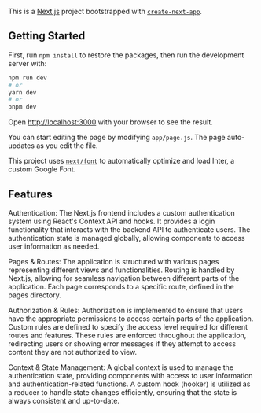 This is a [Next.js](https://nextjs.org/) project bootstrapped with [`create-next-app`](https://github.com/vercel/next.js/tree/canary/packages/create-next-app).

## Getting Started

First, run `npm install` to restore the packages, then run the development server with:

```bash
npm run dev
# or
yarn dev
# or
pnpm dev
```

Open [http://localhost:3000](http://localhost:3000) with your browser to see the result.

You can start editing the page by modifying `app/page.js`. The page auto-updates as you edit the file.

This project uses [`next/font`](https://nextjs.org/docs/basic-features/font-optimization) to automatically optimize and load Inter, a custom Google Font.

## Features

Authentication:
The Next.js frontend includes a custom authentication system using React's Context API and hooks. It provides a login functionality that interacts with the backend API to authenticate users. The authentication state is managed globally, allowing components to access user information as needed.

Pages & Routes:
The application is structured with various pages representing different views and functionalities. Routing is handled by Next.js, allowing for seamless navigation between different parts of the application. Each page corresponds to a specific route, defined in the pages directory.

Authorization & Rules:
Authorization is implemented to ensure that users have the appropriate permissions to access certain parts of the application. Custom rules are defined to specify the access level required for different routes and features. These rules are enforced throughout the application, redirecting users or showing error messages if they attempt to access content they are not authorized to view.

Context & State Management:
A global context is used to manage the authentication state, providing components with access to user information and authentication-related functions. A custom hook (hooker) is utilized as a reducer to handle state changes efficiently, ensuring that the state is always consistent and up-to-date.
